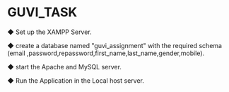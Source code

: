 # GUVI_TASK


◆  Set up the XAMPP Server.

◆  create a database named "guvi_assignment" with the required schema
(email ,password,repassword,first_name,last_name,gender,mobile).

◆ start the Apache and MySQL server.

◆ Run the Application in the Local host server.
